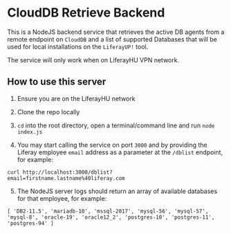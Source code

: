 # CloudDB Retrieve Backend
This is a NodeJS backend service that retrieves the active DB agents from a remote endpoint on `CloudDB` and a list of supported Databases that will be used for local installations on the `LiferayUP!` tool.

The service will only work when on LiferayHU VPN network.

## How to use this server
1) Ensure you are on the LiferayHU network
2) Clone the repo locally
3) `cd` into the root directory, open a terminal/command line and run `node index.js`

4) You may start calling the service on port `3000` and by providing the Liferay employee `email` address as a parameter at the `/dblist` endpoint, for example:

```
curl http://localhost:3000/dblist?email=firstname.lastname%40liferay.com
```

5) The NodeJS server logs should return an array of available databases for that employee, for example:

```
[ 'DB2-11.5', 'mariadb-10', 'mssql-2017', 'mysql-56', 'mysql-57', 'mysql-8', 'oracle-19', 'oracle12_2', 'postgres-10', 'postgres-11', 'postgres-94' ]
```